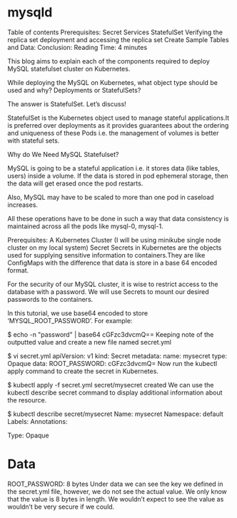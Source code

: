 # mysqld

Table of contents
Prerequisites:
Secret
Services
StatefulSet
Verifying the replica set deployment and accessing the replica set
Create Sample Tables and Data:
Conclusion:
Reading Time: 4 minutes

This blog aims to explain each of the components required to deploy MySQL statefulset cluster on Kubernetes.

While deploying the MySQL on Kubernetes, what object type should be used and why? Deployments or StatefulSets?

The answer is StatefulSet. Let’s discuss!

StatefulSet is the Kubernetes object used to manage stateful applications.It is preferred over deployments as it provides guarantees about the ordering and uniqueness of these Pods i.e. the management of volumes is better with stateful sets.

Why do We Need MySQL Statefulset?


MySQL is going to be a stateful application i.e. it stores data (like tables, users) inside a volume. If the data is stored in pod ephemeral storage, then the data will get erased once the pod restarts.

Also, MySQL may have to be scaled to more than one pod in caseload increases.

All these operations have to be done in such a way that data consistency is maintained across all the pods like mysql-0, mysql-1.

Prerequisites:
A Kubernetes Cluster (I will be using minikube single node cluster on my local system)
Secret
Secrets in Kubernetes are the objects used for supplying sensitive information to containers.They are like ConfigMaps with the difference that data is store in a base 64 encoded format.

For the security of our MySQL cluster, it is wise to restrict access to the database with a password. We will use Secrets to mount our desired passwords to the containers.

In this tutorial, we use base64 encoded to store ‘MYSQL_ROOT_PASSWORD’. For example:

$ echo -n "password" | base64
cGFzc3dvcmQ==
Keeping note of the outputted value and create a new file named secret.yml

$ vi secret.yml
apiVersion: v1
kind: Secret
metadata: 
    name: mysecret
type: Opaque
data:
   ROOT_PASSWORD: cGFzc3dvcmQ=
Now run the kubectl apply command to create the secret in Kubernetes.

$ kubectl apply -f secret.yml 
secret/mysecret created
We can use the kubectl describe secret command to display additional information about the resource.

$ kubectl describe secret/mysecret
Name:         mysecret
Namespace:    default
Labels:       <none>
Annotations:  <none>

Type:  Opaque

Data
====
ROOT_PASSWORD:  8 bytes
Under data we can see the key we defined in the secret.yml file, however, we do not see the actual value. We only know that the value is 8 bytes in length. We wouldn’t expect to see the value as wouldn’t be very secure if we could.
